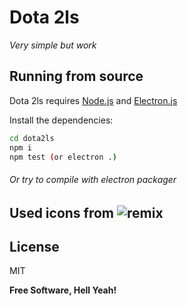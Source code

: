 # Dota 2ls
*Very simple but work*


## Running from source

Dota 2ls requires [Node.js](https://nodejs.org/) and [Electron.js](https://electronjs.org/)

Install the dependencies:

```sh
cd dota2ls
npm i
npm test (or electron .)
```

###### Or try to compile with electron packager

## Used icons from ![remix](https://remixicon.com/img/logo/dark/text.svg)

## License

MIT

**Free Software, Hell Yeah!**

[remix]: https://remixicon.com/
